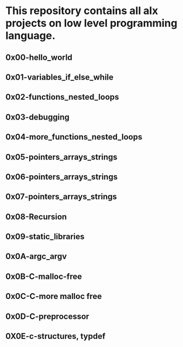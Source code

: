 # This repository contains all alx projects on low level programming language.

## 0x00-hello_world

## 0x01-variables_if_else_while

## 0x02-functions_nested_loops

## 0x03-debugging

## 0x04-more_functions_nested_loops

## 0x05-pointers_arrays_strings

## 0x06-pointers_arrays_strings

## 0x07-pointers_arrays_strings

## 0x08-Recursion

## 0x09-static_libraries

## 0x0A-argc_argv

## 0x0B-C-malloc-free

## 0x0C-C-more malloc free

## 0x0D-C-preprocessor

## 0X0E-c-structures, typdef
